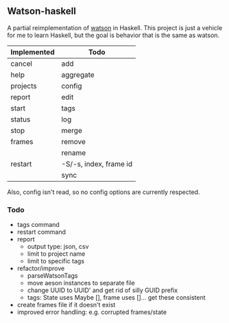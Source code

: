 ## Watson-haskell

A partial reimplementation of [watson](http://tailordev.github.io/Watson/) in Haskell. This project is just a vehicle for me to learn Haskell, but the goal is behavior that is the same as watson.

| Implemented | Todo  |
|--------|-------|
| cancel | add |
| help | aggregate |
| projects | config |
| report | edit |
| start | tags |
| status | log |
| stop | merge |
| frames | remove |
| | rename |
| restart | -S/-s, index, frame id |
| | sync |

Also, config isn't read, so no config options are currently respected.

### Todo
- tags command
- restart command
- report
  - output type: json, csv
  - limit to project name
  - limit to specific tags
- refactor/improve
  - parseWatsonTags
  - move aeson instances to separate file
  - change UUID to UUID' and get rid of silly GUID prefix
  - tags: State uses Maybe [], frame uses []... get these consistent
- create frames file if it doesn't exist
- improved error handling: e.g. corrupted frames/state
